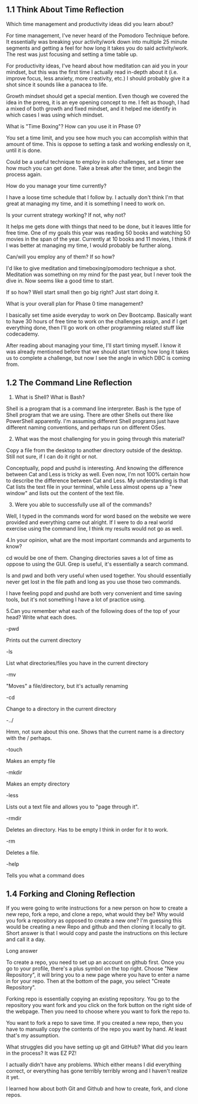 ## 1.1 Think About Time Reflection

Which time management and productivity ideas did you learn about?

For time management, I've never heard of the Pomodoro Technique before. It essentially was breaking your activity/work down into multiple 25 minute segments and getting a feel for how long it takes you do said activity/work. The rest was just focusing and setting a time table up. 

For productivity ideas, I've heard about how meditation can aid you in your mindset, but this was the first time I actually read in-depth about it (i.e. improve focus, less anxiety, more creativity, etc.) I should probably give it a shot since it sounds like a panacea to life. 

Growth mindset should get a special mention. Even though we covered the idea in the prereq, it is an eye opening concept to me. I felt as though, I had a mixed of both growth and fixed mindset, and it helped me identify in which cases I was using which mindset.


What is "Time Boxing"? How can you use it in Phase 0?

You set a time limit, and you see how much you can accomplish within that amount of time. This is oppose to setting a task and working endlessly on it, until it is done. 

Could be a useful technique to employ in solo challenges, set a timer see how much you can get done. Take a break after the timer, and begin the process again.

How do you manage your time currently?

I have a loose time schedule that I follow by. I actually don't think I'm that great at managing my time, and it is something I need to work on.

Is your current strategy working? If not, why not?

It helps me gets done with things that need to be done, but it leaves little for free time. One of my goals this year was reading 50 books and watching 50 movies in the span of the year. Currently at 10 books and 11 movies, I think if I was better at managing my time, I would probably be further along.

Can/will you employ any of them? If so how? 

I'd like to give meditation and timeboxing/pomodoro technique a shot. Meditation was something on my mind for the past year, but I never took the dive in. Now seems like a good time to start. 

If so how? Well start small then go big right? Just start doing it.

What is your overall plan for Phase 0 time management?

I basically set time aside everyday to work on Dev Bootcamp. Basically want to have 30 hours of free time to work on the challenges assign, and if I get everything done, then I'll go work on other programming related stuff like codecademy.

After reading about managing your time, I'll start timing myself. I know it was already mentioned before that we should start timing how long it takes us to complete a challenge, but now I see the angle in which DBC is coming from.

## 1.2 The Command Line Reflection

1. What is Shell? What is Bash?

Shell is a program that is a command line interpreter. Bash is the type of Shell program that we are using. There are other Shells out there like PowerShell apparently. I'm assuming different Shell programs just have different naming conventions, and perhaps run on different OSes.

2. What was the most challenging for you in going through this material?

Copy a file from the desktop to another directory outside of the desktop. Still not sure, if I can do it right or not.

Conceptually, popd and pushd is interesting. And knowing the difference between Cat and Less is tricky as well. Even now, I'm not 100% certain how to describe the difference between Cat and Less. My understanding is that Cat lists the text file in your terminal, while Less almost opens up a "new window" and lists out the content of the text file. 

3. Were you able to successfully use all of the commands?

Well, I typed in the commands word for word based on the website we were provided and everything came out alright. If I were to do a real world exercise using the command line, I think my results would not go as well.

4.In your opinion, what are the most important commands and arguments to know?

cd would be one of them. Changing directories saves a lot of time as oppose to using the GUI. Grep is useful, it's essentially a search command. 

ls and pwd and both very useful when used together. You should essentially never get lost in the file path and long as you use those two commands. 

I have feeling popd and pushd are both very convenient and time saving tools, but it's not something I have a lot of practice using. 

5.Can you remember what each of the following does of the top of your head? Write what each does.

-pwd

Prints out the current directory

-ls

List what directories/files you have in the current directory

-mv

"Moves" a file/directory, but it's actually renaming

-cd

Change to a directory in the current directory

-../

Hmm, not sure about this one. Shows that the current name is a directory with the / perhaps. 

-touch

Makes an empty file

-mkdir

Makes an empty directory

-less

Lists out a text file and allows you to "page through it".

-rmdir

Deletes an directory. Has to be empty I think in order for it to work.

-rm

Deletes a file.

-help

Tells you what a command does

## 1.4 Forking and Cloning Reflection

If you were going to write instructions for a new person on how to create a new repo, fork a repo, and clone a repo, what would they be? Why would you fork a repository as opposed to create a new one?
I'm guessing this would be creating a new Repo and github and then cloning it locally to git. Short answer is that I would copy and paste the instructions on this lecture and call it a day. 

Long answer

To create a repo, you need to set up an account on github first. Once you go to your profile, there's a plus symbol on the top right. Choose "New Repository", it will bring you to a new page where you have to enter a name in for your repo. Then at the bottom of the page, you select "Create Repository". 

Forking repo is essentially copying an existing repository. You go to the repository you want fork and you click on the fork button on the right side of the webpage. Then you need to choose where you want to fork the repo to. 

You want to fork a repo to save time. If you created a new repo, then you have to manually copy the contents of the repo you want by hand. At least that's my assumption. 

What struggles did you have setting up git and GitHub? What did you learn in the process?
It was EZ PZ!

I actually didn't have any problems. Which either means I did everything correct, or everything has gone terribly terribly wrong and I haven't realize it yet.

I learned how about both Git and Github and how to create, fork, and clone repos.